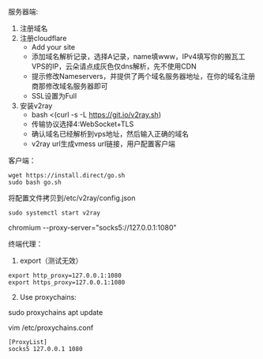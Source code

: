 服务器端:
1. 注册域名
2. 注册cloudflare
	* Add your site
	* 添加域名解析记录，选择A记录，name填www，IPv4填写你的搬瓦工VPS的IP，云朵请点成灰色仅dns解析，先不使用CDN
	* 提示修改Nameservers，并提供了两个域名服务器地址，在你的域名注册商那修改域名服务器即可
	* SSL设置为Full
3. 安装v2ray
	* bash <(curl -s -L https://git.io/v2ray.sh)
	* 传输协议选择4:WebSocket+TLS
	* 确认域名已经解析到vps地址，然后输入正确的域名
	* v2ray url生成vmess url链接，用户配置客户端

客户端：
```shell
wget https://install.direct/go.sh
sudo bash go.sh
```

将配置文件拷贝到/etc/v2ray/config.json

```shell
sudo systemctl start v2ray
```



chromium --proxy-server="socks5://127.0.0.1:1080"



终端代理：

1. export（测试无效）

```
export http_proxy=127.0.0.1:1080
export https_proxy=127.0.0.1:1080
```

2. Use proxychains:

sudo proxychains apt update

vim /etc/proxychains.conf

```
[ProxyList]
socks5 127.0.0.1 1080
```
